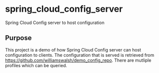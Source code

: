 # spring_cloud_config_server
Spring Cloud Config server to host configuration

## Purpose
This project is a demo of how Spring Cloud Config server can host configuration to clients.
The configuration that is served is retrieved from https://github.com/williamswalsh/demo_config_repo.
There are mutliple profiles which can be queried.
